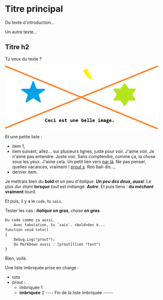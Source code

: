 # Titre principal

Du texte d'introduction...

Un autre texte...

## Titre h2

Tu veux du texte ?

![Workflow specular](uneImage.png)

Et une petite liste :
- item 1,
- item suivant, allez... sur plusieurs lignes, juste pour voir. J'aime voir. Je n'aime pas entendre. Juste voir. Sans comptendre, comme ça, la chose sous les yeux. J'aime cela. Un petit lien vers [par là](https://duckduckgo.com "contenu bulle"). Ne pas penser, quelles vacances, vraiment ! [prout s](uneImage.png "belle image"). Roo bah dis...,
- dernier item.

Je mettrais bien du **bold** et un peu d'*italique*. ***Un peu des deux, aussi***. Le plus *dur étant **lorsque** tout* est mélangé. ***Autre***. Et puis tiens : **du *méchant* vraiment** lourd.

Et puis, il y a le `code`, tu `sais`.

Tester les cas : ***italique* en gras**, *chose **en gras***.
```
Du code comme ça aussi.
	Avec tabulation, tu `sais`. <bold>des è...
function void toto()
{
	Debug.Log("prout");
	Du MarkDown aussi : [prout](lien "text")
}
```

Bien, voilà.

Une liste imbriquée prise en charge :
- toto
- prout :
  - imbriquée 1
  - **imbriquée** 2
---- Fin de la liste imbriquée -----
